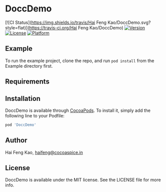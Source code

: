 # DoccDemo

[![CI Status](https://img.shields.io/travis/Hai Feng Kao/DoccDemo.svg?style=flat)](https://travis-ci.org/Hai Feng Kao/DoccDemo)
[![Version](https://img.shields.io/cocoapods/v/DoccDemo.svg?style=flat)](https://cocoapods.org/pods/DoccDemo)
[![License](https://img.shields.io/cocoapods/l/DoccDemo.svg?style=flat)](https://cocoapods.org/pods/DoccDemo)
[![Platform](https://img.shields.io/cocoapods/p/DoccDemo.svg?style=flat)](https://cocoapods.org/pods/DoccDemo)

## Example

To run the example project, clone the repo, and run `pod install` from the Example directory first.

## Requirements

## Installation

DoccDemo is available through [CocoaPods](https://cocoapods.org). To install
it, simply add the following line to your Podfile:

```ruby
pod 'DoccDemo'
```

## Author

Hai Feng Kao, haifeng@cocoaspice.in

## License

DoccDemo is available under the MIT license. See the LICENSE file for more info.
